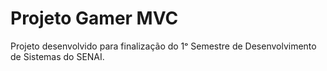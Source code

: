 # Projeto Gamer MVC 

Projeto desenvolvido para finalização do 1ᵒ Semestre de Desenvolvimento de Sistemas do SENAI. 

